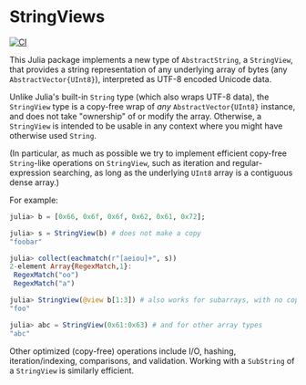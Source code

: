 # StringViews

[![CI](https://github.com/JuliaStrings/StringViews.jl/workflows/CI/badge.svg)](https://github.com/JuliaStrings/StringViews.jl/actions?query=workflow%3ACI)

This Julia package implements a new type of `AbstractString`, a `StringView`,
that provides a string representation of any underlying array of bytes
(any `AbstractVector{UInt8}`), interpreted as UTF-8 encoded Unicode data.

Unlike Julia's built-in `String` type (which also wraps UTF-8 data), the
`StringView` type is a copy-free wrap of *any* `AbstractVector{UInt8}`
instance, and does not take "ownership" of or modify the array.   Otherwise,
a `StringView` is intended to be usable in any context where you might
have otherwise used `String`.

(In particular, as much as possible we try to implement efficient copy-free
`String`-like operations on `StringView`, such as iteration and regular-expression
searching, as long as the underlying `UInt8` array is a contiguous dense array.)

For example:

```jl
julia> b = [0x66, 0x6f, 0x6f, 0x62, 0x61, 0x72];

julia> s = StringView(b) # does not make a copy
"foobar"

julia> collect(eachmatch(r"[aeiou]+", s))
2-element Array{RegexMatch,1}:
 RegexMatch("oo")
 RegexMatch("a")

julia> StringView(@view b[1:3]) # also works for subarrays, with no copy
"foo"

julia> abc = StringView(0x61:0x63) # and for other array types
"abc"
```

Other optimized (copy-free) operations include I/O, hashing, iteration/indexing,
comparisons, and validation.  Working with a `SubString` of a `StringView` is
similarly efficient.
